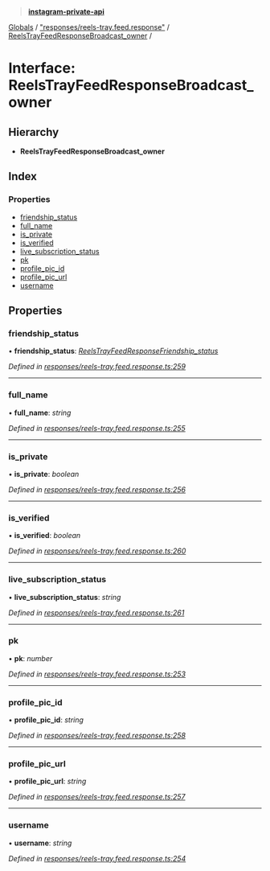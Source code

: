 > **[instagram-private-api](../README.md)**

[Globals](../README.md) / ["responses/reels-tray.feed.response"](../modules/_responses_reels_tray_feed_response_.md) / [ReelsTrayFeedResponseBroadcast_owner](_responses_reels_tray_feed_response_.reelstrayfeedresponsebroadcast_owner.md) /

# Interface: ReelsTrayFeedResponseBroadcast_owner

## Hierarchy

* **ReelsTrayFeedResponseBroadcast_owner**

## Index

### Properties

* [friendship_status](_responses_reels_tray_feed_response_.reelstrayfeedresponsebroadcast_owner.md#friendship_status)
* [full_name](_responses_reels_tray_feed_response_.reelstrayfeedresponsebroadcast_owner.md#full_name)
* [is_private](_responses_reels_tray_feed_response_.reelstrayfeedresponsebroadcast_owner.md#is_private)
* [is_verified](_responses_reels_tray_feed_response_.reelstrayfeedresponsebroadcast_owner.md#is_verified)
* [live_subscription_status](_responses_reels_tray_feed_response_.reelstrayfeedresponsebroadcast_owner.md#live_subscription_status)
* [pk](_responses_reels_tray_feed_response_.reelstrayfeedresponsebroadcast_owner.md#pk)
* [profile_pic_id](_responses_reels_tray_feed_response_.reelstrayfeedresponsebroadcast_owner.md#profile_pic_id)
* [profile_pic_url](_responses_reels_tray_feed_response_.reelstrayfeedresponsebroadcast_owner.md#profile_pic_url)
* [username](_responses_reels_tray_feed_response_.reelstrayfeedresponsebroadcast_owner.md#username)

## Properties

###  friendship_status

• **friendship_status**: *[ReelsTrayFeedResponseFriendship_status](_responses_reels_tray_feed_response_.reelstrayfeedresponsefriendship_status.md)*

*Defined in [responses/reels-tray.feed.response.ts:259](https://github.com/dilame/instagram-private-api/blob/e9c516c/src/responses/reels-tray.feed.response.ts#L259)*

___

###  full_name

• **full_name**: *string*

*Defined in [responses/reels-tray.feed.response.ts:255](https://github.com/dilame/instagram-private-api/blob/e9c516c/src/responses/reels-tray.feed.response.ts#L255)*

___

###  is_private

• **is_private**: *boolean*

*Defined in [responses/reels-tray.feed.response.ts:256](https://github.com/dilame/instagram-private-api/blob/e9c516c/src/responses/reels-tray.feed.response.ts#L256)*

___

###  is_verified

• **is_verified**: *boolean*

*Defined in [responses/reels-tray.feed.response.ts:260](https://github.com/dilame/instagram-private-api/blob/e9c516c/src/responses/reels-tray.feed.response.ts#L260)*

___

###  live_subscription_status

• **live_subscription_status**: *string*

*Defined in [responses/reels-tray.feed.response.ts:261](https://github.com/dilame/instagram-private-api/blob/e9c516c/src/responses/reels-tray.feed.response.ts#L261)*

___

###  pk

• **pk**: *number*

*Defined in [responses/reels-tray.feed.response.ts:253](https://github.com/dilame/instagram-private-api/blob/e9c516c/src/responses/reels-tray.feed.response.ts#L253)*

___

###  profile_pic_id

• **profile_pic_id**: *string*

*Defined in [responses/reels-tray.feed.response.ts:258](https://github.com/dilame/instagram-private-api/blob/e9c516c/src/responses/reels-tray.feed.response.ts#L258)*

___

###  profile_pic_url

• **profile_pic_url**: *string*

*Defined in [responses/reels-tray.feed.response.ts:257](https://github.com/dilame/instagram-private-api/blob/e9c516c/src/responses/reels-tray.feed.response.ts#L257)*

___

###  username

• **username**: *string*

*Defined in [responses/reels-tray.feed.response.ts:254](https://github.com/dilame/instagram-private-api/blob/e9c516c/src/responses/reels-tray.feed.response.ts#L254)*